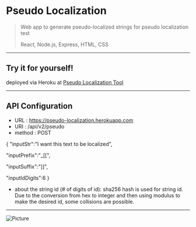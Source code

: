 # Pseudo Localization
> Web app to generate pseudo-localized strings for pseudo localization test
>
> React, Node.js, Express, HTML, CSS


<hr>

## Try it for yourself!
deployed via Heroku at [Pseudo Localization Tool](https://pseudo-localization.herokuapp.com/)  

<hr>

## API Configuration
* URL : https://pseudo-localization.herokuapp.com
* URI : /api/v2/pseudo
* method : POST

 {
  "inputStr":"I want this text to be localized",
  
  "inputPrefix":"_[[",
      
   "inputSuffix":"]]",
     
   "inputIdDigits":6
  }

* <Note> about the string id (# of digits of id):
  sha256 hash is used for string id. Due to the conversion from hex to integer and then using modulus to make the desired id, some collisions are possible.

<hr>

![Picture](https://firebasestorage.googleapis.com/v0/b/pseudo-localization.appspot.com/o/images%2Fpseudo-localization_v2.PNG?alt=media&token=12b57405-ab21-4963-8a0a-c2dfb81e3e00)


